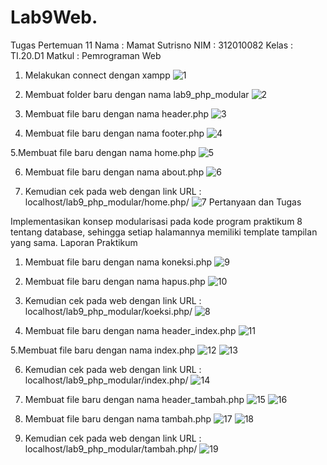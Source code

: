 # Lab9Web.
Tugas Pertemuan 11
Nama	 : Mamat Sutrisno
NIM	 : 312010082
Kelas 	 : TI.20.D1
Matkul	 : Pemrograman Web

1. Melakukan connect dengan xampp 
![1](https://user-images.githubusercontent.com/101656195/171624340-3b37de71-b520-4638-aa40-4aadb8cf5573.png)

2. Membuat folder baru dengan nama lab9_php_modular
![2](https://user-images.githubusercontent.com/101656195/171624346-a0364ee8-52cd-450c-9db5-645d80690243.png)

3. Membuat file baru dengan nama header.php
![3](https://user-images.githubusercontent.com/101656195/171624349-97abf236-3613-4cbc-9ee7-a25bb3641388.png)

4. Membuat file baru dengan nama footer.php
![4](https://user-images.githubusercontent.com/101656195/171624353-906f2a24-70bd-4675-ba57-a791daf5d24e.png)

5.Membuat file baru dengan nama home.php
![5](https://user-images.githubusercontent.com/101656195/171624354-ba2969ac-fa2e-4f65-ac98-036b0f639787.png)

6. Membuat file baru dengan nama about.php
![6](https://user-images.githubusercontent.com/101656195/171624358-4c01cec7-4c22-4f87-bddd-ab93d86bc6e2.png)

7. Kemudian cek pada web dengan link URL : localhost/lab9_php_modular/home.php/
![7](https://user-images.githubusercontent.com/101656195/171624360-45226f1c-87bd-467b-85e7-5e00d24f2626.png)
Pertanyaan dan Tugas

Implementasikan konsep modularisasi pada kode program praktikum 8 tentang
database, sehingga setiap halamannya memiliki template tampilan yang sama. Laporan Praktikum

1. Membuat file baru dengan nama koneksi.php
![9](https://user-images.githubusercontent.com/101656195/171624365-ecee84ae-2e13-46d1-92f5-fb08610406ac.png)

2. Membuat file baru dengan nama hapus.php
![10](https://user-images.githubusercontent.com/101656195/171624370-0c4d2920-270d-479d-a0c0-17f7ccc1ac89.png)

3. Kemudian cek pada web dengan link URL : localhost/lab9_php_modular/koeksi.php/
![8](https://user-images.githubusercontent.com/101656195/171624364-430b7240-8cb8-43bc-a4cd-9f4fcd61fe0c.png)

4. Membuat file baru dengan nama header_index.php
![11](https://user-images.githubusercontent.com/101656195/171624374-06fc896f-1d73-404a-8a94-f203593a1bfb.png)

5.Membuat file baru dengan nama index.php
![12](https://user-images.githubusercontent.com/101656195/171624375-461f23af-b5a5-4465-ad02-8f58c049eb27.png)
![13](https://user-images.githubusercontent.com/101656195/171624377-7a531d92-cfb8-41b4-b5b2-7f1a60aff9e9.png)

6. Kemudian cek pada web dengan link URL : localhost/lab9_php_modular/index.php/
![14](https://user-images.githubusercontent.com/101656195/171624386-bdb7a688-f630-4c05-a130-9a4faeeabc64.png)

7. Membuat file baru dengan nama header_tambah.php
![15](https://user-images.githubusercontent.com/101656195/171624389-34e4dd71-4a99-4b30-9872-696dcbba411e.png)
![16](https://user-images.githubusercontent.com/101656195/171624395-501a0837-119a-4cc4-9a9a-4081ff50054a.png)

8. Membuat file baru dengan nama tambah.php
![17](https://user-images.githubusercontent.com/101656195/171624397-9629b08c-3a66-4bb3-94b0-3f46367f541f.png)
![18](https://user-images.githubusercontent.com/101656195/171624399-824614ab-9879-4602-b0da-edd00dffd8fe.png)

9. Kemudian cek pada web dengan link URL : localhost/lab9_php_modular/tambah.php/
![19](https://user-images.githubusercontent.com/101656195/171624401-8b040fb3-7194-4035-be8f-0109c42b3b5f.png)
